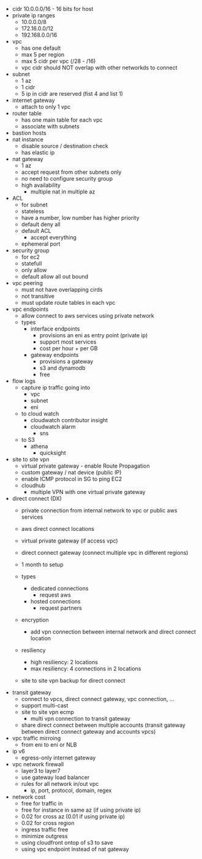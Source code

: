 - cidr
    10.0.0.0/16 - 16 bits for host
- private ip ranges
    - 10.0.0.0/8
    - 172.16.0.0/12
    - 192.168.0.0/16
- vpc
    - has one default
    - max 5 per region
    - max 5 cidr per vpc (/28 - /16)
    - vpc cidr should NOT overlap with other networkds to connect
- subnet
    - 1 az
    - 1 cidr
    - 5 ip in cidr are reserved (fist 4 and list 1)
- internet gateway
    - attach to only 1 vpc
- router table
    - has one main table for each vpc
    - associate with subnets
- bastion hosts
- nat instance
    - disable source / destination check
    - has elastic ip
- nat gateway
    - 1 az
    - accept request from other subnets only
    - no need to configure security group
    - high availability
        - multiple nat in multiple az
- ACL
    - for subnet
    - stateless
    - have a number, low number has higher priority
    - default deny all
    - default ACL
        - accept everything
    - ephemeral port
- security group
    - for ec2
    - statefull
    - only allow
    - default allow all out bound
- vpc peering
    - must not have overlapping cirds
    - not transitive
    - must update route tables in each vpc
- vpc endpoints
    - allow connect to aws services using private network
    - types
        - interface endpoints
            - provisions an eni as entry point (private ip)
            - support most services
            - cost per hour + per GB
        - gateway endpoints
            - provisions a gateway
            - s3 and dynamodb
            - free
- flow logs
    - capture ip traffic going into
        - vpc
        - subnet
        - eni
    - to cloud watch
        - cloudwatch contributor insight
        - cloudwatch alarm
            - sns
    - to S3
        - athena
            - quicksight
- site to site vpn
    - virtual private gateway - enable Route Propagation
    - custom gateway / nat device (public IP)
    - enable ICMP protocol in SG to ping EC2
    - cloudhub
        - multiple VPN with one virtual private gateway
- direct connect (DX)
    - private connection from internal network to vpc or public aws services
    - aws direct connect locations
    - virtual private gateway (if access vpc)
    - direct connect gateway (connect multiple vpc in different regions)
    - 1 month to setup
    - types
        - dedicated connections
            - request aws
        - hosted connections
            - request partners
    - encryption
        - add vpn connection between internal network and direct connect location
    - resiliency
        - high resiliency: 2 locations
        - max resiliency: 4 connections in 2 locations

    - site to site vpn backup for direct connect
- transit gateway
    - connect to vpcs, direct connect gateway, vpc connection, ...
    - support multi-cast
    - site to site vpn ecmp
        - multi vpn connection to transit gateway
    - share direct connect between multiple accounts (transit gateway between direct connect gateway and accounts vpcs)
- vpc traffic mirroing
    - from eni to eni or NLB
- ip v6
    - egress-only internet gateway
- vpc network firewall
    - layer3 to layer7
    - use gateway load balancer
    - rules for all network in/out vpc
        - ip, port, protocol, domain, regex
- network cost
    - free for traffic in
    - free for instance in same az (if using private ip)
    - 0.02 for cross az (0.01 if using private ip)
    - 0.02 for cross region
    - ingress traffic free
    - minimize outgress
    - using cloudfront ontop of s3 to save
    - using vpc endpoint instead of nat gateway